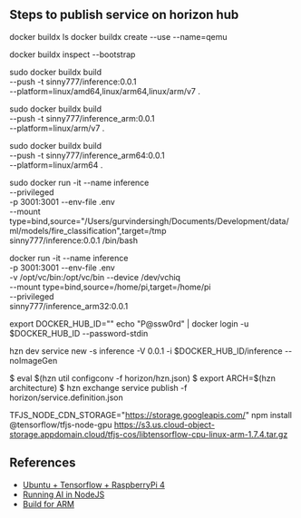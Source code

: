 
## Steps to publish service on horizon hub

docker buildx ls
docker buildx create --use --name=qemu
<!-- docker buildx create --name remote --append ssh://ubuntu@192.168.1.6 -->
docker buildx inspect --bootstrap

<!-- docker buildx build --platform linux/amd64,linux/arm64,linux/arm/v7 -t ${DOCKER_IMAGE_BASE}_$ARCH:$SERVICE_VERSION --push . -->
<!-- docker buildx build --platform linux/amd64,linux/arm64 -t ${DOCKER_IMAGE_BASE}_$ARCH:$SERVICE_VERSION --push . -->


sudo docker buildx build \
  --push -t sinny777/inference:0.0.1 \
  --platform=linux/amd64,linux/arm64,linux/arm/v7 .

sudo docker buildx build \
  --push -t sinny777/inference_arm:0.0.1 \
  --platform=linux/arm/v7 .

sudo docker buildx build \
  --push -t sinny777/inference_arm64:0.0.1 \
  --platform=linux/arm64 .

sudo docker run -it --name inference \
--privileged \
-p 3001:3001 --env-file .env \
--mount type=bind,source="/Users/gurvindersingh/Documents/Development/data/ml/models/fire_classification",target=/tmp \
sinny777/inference:0.0.1 /bin/bash

docker run -it --name inference \
-p 3001:3001 --env-file .env \
-v /opt/vc/bin:/opt/vc/bin --device /dev/vchiq \
--mount type=bind,source=/home/pi,target=/home/pi \
--privileged \
sinny777/inference_arm32:0.0.1

export DOCKER_HUB_ID="<dockerhubid>"
echo "P@ssw0rd" | docker login -u $DOCKER_HUB_ID --password-stdin

hzn dev service new -s inference -V 0.0.1 -i $DOCKER_HUB_ID/inference --noImageGen


$ eval $(hzn util configconv -f horizon/hzn.json)
$ export ARCH=$(hzn architecture)
$ hzn exchange service publish -f horizon/service.definition.json


TFJS_NODE_CDN_STORAGE="https://storage.googleapis.com/" npm install @tensorflow/tfjs-node-gpu
https://s3.us.cloud-object-storage.appdomain.cloud/tfjs-cos/libtensorflow-cpu-linux-arm-1.7.4.tar.gz


## References

- [Ubuntu + Tensorflow + RaspberryPi 4](https://qengineering.eu/install-ubuntu-18.04-on-raspberry-pi-4.html)
- [Running AI in NodeJS](https://developer.ibm.com/technologies/artificial-intelligence/tutorials/environments-for-running-ai-in-nodejs/)
- [Build for ARM](https://www.tensorflow.org/lite/guide/build_arm)
